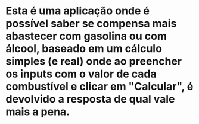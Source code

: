 # Esta é uma aplicação onde é possível saber se compensa mais abastecer com gasolina ou com álcool, baseado em um cálculo simples (e real) onde ao preencher os inputs com o valor de cada combustível e clicar em "Calcular", é devolvido a resposta de qual vale mais a pena.